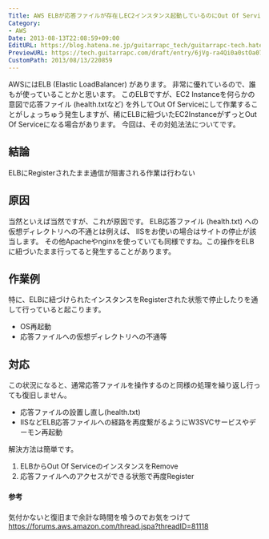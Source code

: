 ```yaml
---
Title: AWS ELBが応答ファイルが存在しEC2インスタンス起動しているのにOut Of Serviceとなる場合の対処
Category:
- AWS
Date: 2013-08-13T22:08:59+09:00
EditURL: https://blog.hatena.ne.jp/guitarrapc_tech/guitarrapc-tech.hatenablog.com/atom/entry/6802418398340960053
PreviewURL: https://tech.guitarrapc.com/draft/entry/6jVg-ra4Qi0a0stOa077K6_PKkY
CustomPath: 2013/08/13/220859
---
```


<!--
Date: 2013-08-13T22:08:59+09:00
URL: https://tech.guitarrapc.com/entry/2013/08/13/220859
-->

AWSにはELB (Elastic LoadBalancer) があります。 非常に優れているので、誰もが使っていることかと思います。
このELBですが、EC2 Instanceを何らかの意図で応答ファイル (health.txtなど) を外してOut Of Serviceにして作業することがしょっちゅう発生しますが、稀にELBに紐づいたEC2InstanceがずっとOut Of Serviceになる場合があります。
今回は、その対処法法についてです。
## 結論
ELBにRegisterされたまま通信が阻害される作業は行わない
## 原因
当然といえば当然ですが、これが原因です。
ELB応答ファイル (health.txt) への仮想ディレクトリへの不通とは例えば、 IISをお使いの場合はサイトの停止が該当します。 その他Apacheやnginxを使っていても同様ですね。この操作をELBに紐づいたまま行ってると発生することがあります。
## 作業例
特に、ELBに紐づけられたインスタンスをRegisterされた状態で停止したりを通して行っていると起こります。


- OS再起動
- 応答ファイルへの仮想ディレクトリへの不通等


## 対応
この状況になると、通常応答ファイルを操作するのと同様の処理を繰り返し行っても復旧しません。


- 応答ファイルの設置し直し(health.txt)
- IISなどELB応答ファイルへの経路を再度繋がるようにW3SVCサービスやデーモン再起動


解決方法は簡単です。

1. ELBからOut Of ServiceのインスタンスをRemove
2. 応答ファイルへのアクセスができる状態で再度Register


#### <span style="line-height: 1.7;">参考
気付かないと復旧まで余計な時間を喰うのでお気をつけて
https://forums.aws.amazon.com/thread.jspa?threadID=81118
